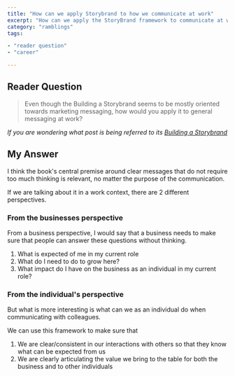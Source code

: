 ```yaml
---
title: "How can we apply Storybrand to how we communicate at work"
excerpt: "How can we apply the StoryBrand framework to communicate at work, even though it seems to be oriented towards marketing messaging"
category: "ramblings"
tags:

- "reader question"
- "career"

---
```


## Reader Question

> Even though the Building a Storybrand seems to be mostly oriented towards marketing messaging, how would you apply it to general messaging at work?

_If you are wondering what post is being referred to its [Building a Storybrand](https://www.discoveriesinbookland.com/blog/building-a-storybrand)_

## My Answer

I think the book's central premise around clear messages that do not require too much thinking is relevant, no matter the purpose of the communication.

If we are talking about it in a work context, there are 2 different perspectives.

### From the businesses perspective

From a business perspective, I would say that a business needs to make sure that people can answer these questions without thinking.

1. What is expected of me in my current role
2. What do I need to do to grow here?
3. What impact do I have on the business as an individual in my current role?

### From the individual's perspective

But what is more interesting is what can we as an individual do when communicating with colleagues.

We can use this framework to make sure that

1. We are clear/consistent in our interactions with others so that they know what can be expected from us
2. We are clearly articulating the value we bring to the table for both the business and to other individuals
